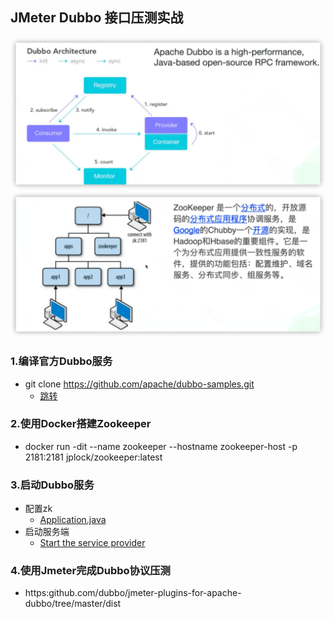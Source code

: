 ## JMeter Dubbo 接口压测实战
![img.png](../images/dubbo.png)
![zk.png](../images/zk.png)
### 1.编译官方Dubbo服务
* git clone https://github.com/apache/dubbo-samples.git
  * [跳转](./dubbo/dubbo-samples/1-basic/dubbo-samples-api) 
### 2.使用Docker搭建Zookeeper
* docker run -dit --name zookeeper --hostname zookeeper-host -p 2181:2181 jplock/zookeeper:latest
### 3.启动Dubbo服务
* 配置zk
  * [Application.java](./dubbo/dubbo-samples-api/src/main/java/org/apache/dubbo/samples/provider/Application.java)
* 启动服务端
  * [Start the service provider](./dubbo/dubbo-samples-api/README.md) 
### 4.使用Jmeter完成Dubbo协议压测
* https:github.com/dubbo/jmeter-plugins-for-apache-dubbo/tree/master/dist

